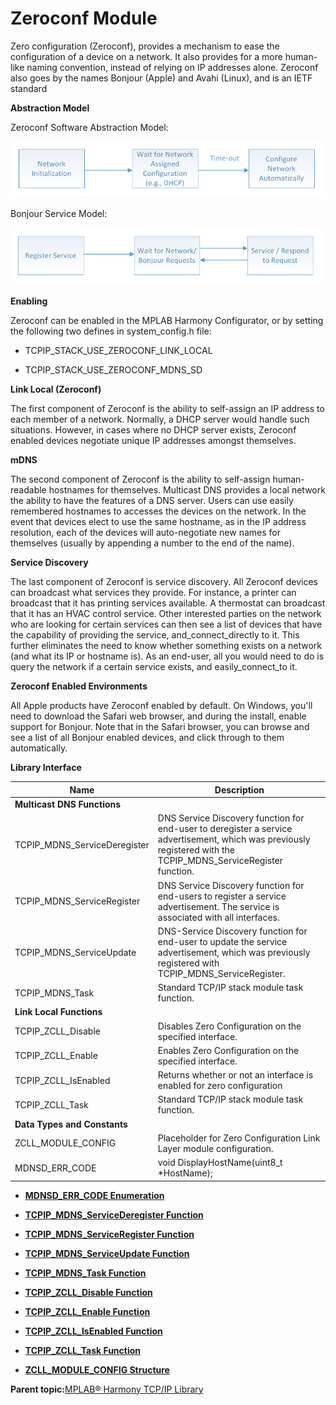 # Zeroconf Module

Zero configuration \(Zeroconf\), provides a mechanism to ease the configuration of a device on a network. It also provides for a more human-like naming convention, instead of relying on IP addresses alone. Zeroconf also goes by the names Bonjour \(Apple\) and Avahi \(Linux\), and is an IETF standard

**Abstraction Model**

Zeroconf Software Abstraction Model:

![TCPIP ZEROCONF Abstraction Model](GUID-5CBF2A9D-5D30-4DC7-B0E9-A64478F5F1E0-low.png)

Bonjour Service Model:

![TCPIP ZEROCONF Bonjour Service](GUID-3E062FBA-C554-4C42-9E29-B0FB928BE33C-low.png)

**Enabling**

Zeroconf can be enabled in the MPLAB Harmony Configurator, or by setting the following two defines in system\_config.h file:

-   TCPIP\_STACK\_USE\_ZEROCONF\_LINK\_LOCAL

-   TCPIP\_STACK\_USE\_ZEROCONF\_MDNS\_SD


**Link Local \(Zeroconf\)**

The first component of Zeroconf is the ability to self-assign an IP address to each member of a network. Normally, a DHCP server would handle such situations. However, in cases where no DHCP server exists, Zeroconf enabled devices negotiate unique IP addresses amongst themselves.

**mDNS**

The second component of Zeroconf is the ability to self-assign human-readable hostnames for themselves. Multicast DNS provides a local network the ability to have the features of a DNS server. Users can use easily remembered hostnames to accesses the devices on the network. In the event that devices elect to use the same hostname, as in the IP address resolution, each of the devices will auto-negotiate new names for themselves \(usually by appending a number to the end of the name\).

**Service Discovery**

The last component of Zeroconf is service discovery. All Zeroconf devices can broadcast what services they provide. For instance, a printer can broadcast that it has printing services available. A thermostat can broadcast that it has an HVAC control service. Other interested parties on the network who are looking for certain services can then see a list of devices that have the capability of providing the service, and\_connect\_directly to it. This further eliminates the need to know whether something exists on a network \(and what its IP or hostname is\). As an end-user, all you would need to do is query the network if a certain service exists, and easily\_connect\_to it.

**Zeroconf Enabled Environments**

All Apple products have Zeroconf enabled by default. On Windows, you'll need to download the Safari web browser, and during the install, enable support for Bonjour. Note that in the Safari browser, you can browse and see a list of all Bonjour enabled devices, and click through to them automatically.

**Library Interface**

|Name|Description|
|----|-----------|
|**Multicast DNS Functions**||
|TCPIP\_MDNS\_ServiceDeregister|DNS Service Discovery function for end-user to deregister a service advertisement, which was previously registered with the TCPIP\_MDNS\_ServiceRegister function.|
|TCPIP\_MDNS\_ServiceRegister|DNS Service Discovery function for end-users to register a service advertisement. The service is associated with all interfaces.|
|TCPIP\_MDNS\_ServiceUpdate|DNS-Service Discovery function for end-user to update the service advertisement, which was previously registered with TCPIP\_MDNS\_ServiceRegister.|
|TCPIP\_MDNS\_Task|Standard TCP/IP stack module task function.|
|**Link Local Functions**||
|TCPIP\_ZCLL\_Disable|Disables Zero Configuration on the specified interface.|
|TCPIP\_ZCLL\_Enable|Enables Zero Configuration on the specified interface.|
|TCPIP\_ZCLL\_IsEnabled|Returns whether or not an interface is enabled for zero configuration|
|TCPIP\_ZCLL\_Task|Standard TCP/IP stack module task function.|
|**Data Types and Constants**||
|ZCLL\_MODULE\_CONFIG|Placeholder for Zero Configuration Link Layer module configuration.|
|MDNSD\_ERR\_CODE|void DisplayHostName\(uint8\_t \*HostName\);|

-   **[MDNSD\_ERR\_CODE Enumeration](GUID-890B63B7-0798-40C8-90F2-75C029CC66FC.md)**  

-   **[TCPIP\_MDNS\_ServiceDeregister Function](GUID-9DF34C88-1362-40AF-96CB-91D235E15F99.md)**  

-   **[TCPIP\_MDNS\_ServiceRegister Function](GUID-8AE11F4C-45C5-4D5D-91FA-DC93DCFAAF74.md)**  

-   **[TCPIP\_MDNS\_ServiceUpdate Function](GUID-AB645995-18DD-49C5-8A13-52F35B0D6E60.md)**  

-   **[TCPIP\_MDNS\_Task Function](GUID-6CA1CA3F-29AE-487B-BD5E-5803D9E9A04E.md)**  

-   **[TCPIP\_ZCLL\_Disable Function](GUID-13542F9F-FB82-4857-A222-F39F35DA80C7.md)**  

-   **[TCPIP\_ZCLL\_Enable Function](GUID-BEC868B6-5E68-43CA-B0BD-06EA115D4339.md)**  

-   **[TCPIP\_ZCLL\_IsEnabled Function](GUID-CA63B30E-EABD-4DDB-B676-1416AB83A279.md)**  

-   **[TCPIP\_ZCLL\_Task Function](GUID-CA22AE73-6689-44DB-8A43-36DF320C8ECC.md)**  

-   **[ZCLL\_MODULE\_CONFIG Structure](GUID-E315EB00-D610-404F-9F5C-F62B206F19B5.md)**  


**Parent topic:**[MPLAB® Harmony TCP/IP Library](GUID-01A0A1D8-EC9B-4EFF-B8E4-D154B555FEF2.md)

